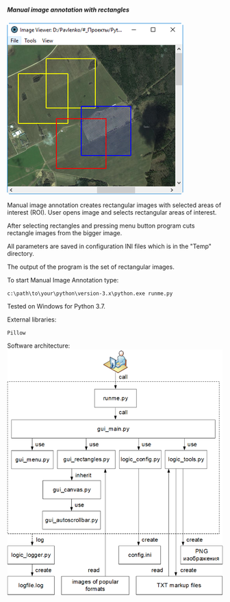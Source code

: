 ##### Manual image annotation with rectangles

![Manual image annotation with rectangles](../data/2019.01.03-manual-image-annotation-with-rectangles.png)

Manual image annotation creates rectangular images with selected
areas of interest (ROI). User opens image and selects rectangular
areas of interest.

After selecting rectangles and pressing menu button program cuts
rectangle images from the bigger image.

All parameters are saved in configuration INI files
which is in the "Temp" directory.

The output of the program is the set of rectangular images.

To start Manual Image Annotation type:
```shell
c:\path\to\your\python\version-3.x\python.exe runme.py
```

Tested on Windows for Python 3.7.

External libraries:
```shell
Pillow
```

Software architecture:
![Software architecture](../data/2019.06.17-annotation-with-polygons-architecture.png)
